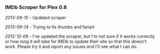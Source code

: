 ### IMDb Scraper for Plex 0.8

*2013-09-15* - Updated scraper

*2013-09-14* - Trying to fix thumbs and fanart

*2012-12-08* - I've updated the scraper, but I'm not sure if it works correctly 
or how long it will take for IMDb to update their site so that this doesn't work.
Please try it and report any issues and I'll see what I can do.
